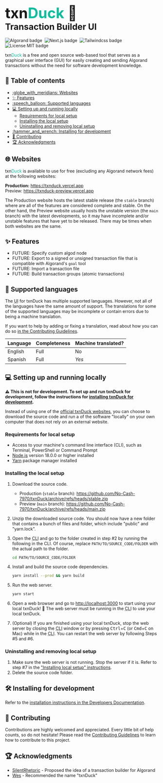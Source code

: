 <h1>
    <div style="font-size:1.7em">txn<span style="color:#0ebd9d">Duck</span> 🦆</div>
    Transaction Builder UI
</h1>

![Algorand badge](https://img.shields.io/badge/Algorand-006883?style=for-the-badge&logo=Algorand)&nbsp;
![Next.js badge](https://img.shields.io/badge/Next.js-black?style=for-the-badge&logo=next.js)&nbsp;
![Tailwindcss badge](https://img.shields.io/badge/Tailwindcss-0ea5e9?style=for-the-badge&logo=tailwindcss&logoColor=white)&nbsp;
![License MIT badge](https://img.shields.io/github/license/No-Cash-7970/txnDuck?style=for-the-badge&color=8e5548)

txn<span style="color:#0ebd9d">Duck</span> is a free and open source web-based
tool that serves as a graphical user interface (GUI) for easily creating and
sending Algorand transactions without the need for software development
knowledge.

<!-- omit in toc -->
## :compass: Table of contents

- [:globe\_with\_meridians: Websites](#globe_with_meridians-websites)
- [:sparkles: Features](#sparkles-features)
- [:speech\_balloon: Supported languages](#speech_balloon-supported-languages)
- [:computer: Setting up and running locally](#computer-setting-up-and-running-locally)
  - [Requirements for local setup](#requirements-for-local-setup)
  - [Installing the local setup](#installing-the-local-setup)
  - [Uninstalling and removing local setup](#uninstalling-and-removing-local-setup)
- [:hammer\_and\_wrench: Installing for development](#hammer_and_wrench-installing-for-development)
- [:handshake: Contributing](#handshake-contributing)
- [:trophy: Acknowledgments](#trophy-acknowledgments)

## :globe_with_meridians: Websites

txn<span style="color:#0ebd9d">Duck</span> is available to use for free
(excluding any Algorand network fees) at the following websites:

**Production:** <https://txnduck.vercel.app>  
Preview: <https://txnduck-preview.vercel.app>

The Production website hosts the latest stable release (the `stable` branch)
where are all of the features are considered complete and stable. On the other
hand, the Preview website usually hosts the unstable version (the `main` branch)
with the latest developments, so it may have incomplete and/or unstable features
that have yet to be released. There may be times when both websites are the
same.

## :sparkles: Features

- FUTURE: Specify custom algod node
- FUTURE: Export to a signed or unsigned transaction file that is compatible
  with Algorand's `goal` tool
- FUTURE: Import a transaction file
- FUTURE: Build transaction groups (atomic transactions)

## :speech_balloon: Supported languages

The <abbr title="user interface">UI</abbr> for txnDuck has multiple supported
languages. However, not all of the languages have the same amount of support.
The translations for some of the supported languages may be incomplete or
contain errors due to being a machine translation.

If you want to help by adding or fixing a translation, read about how you can do
so [in the Contributing Guidelines](.github/CONTRIBUTING.md#submitting-translations).

Language | Completeness | Machine translated?
---------|--------------|---------------------
English  | Full         | No
Spanish  | Full         | *Yes*

## :computer: Setting up and running locally

**:warning: This is not for development. To set up and run txnDuck for development,
follow the instructions for
[installing txnDuck for development](#hammer_and_wrench-installing-for-development).**

Instead of using one of the [official txnDuck websites](#globe_with_meridians-websites),
you can choose to download the source code and run a of the software "locally"
on your own computer that does not rely on an external website.

### Requirements for local setup

- Access to your machine's command line interface (CLI), such as Terminal,
  PowerShell or Command Prompt
- [Node.js](https://nodejs.org/en) version 18.0.0 or higher installed
- [Yarn](https://yarnpkg.com/getting-started/install) package manager installed

### Installing the local setup

1. Download the source code.
    - Production (`stable` branch):
      <https://github.com/No-Cash-7970/txnDuck/archive/refs/heads/stable.zip>
    - Preview (`main` branch):
      <https://github.com/No-Cash-7970/txnDuck/archive/refs/heads/main.zip>
2. Unzip the downloaded source code. You should now have a new folder that
   contains a bunch of files and folder, which include "public" and "yarn.lock".
3. Open the <abbr title="Command Line Interface">CLI</abbr> and go to the folder
   created in step #2 by running the following in the CLI. Of course, replace
   `PATH/TO/SOURCE_CODE/FOLDER` with the actual path to the folder.

    ```bash
    cd PATH/TO/SOURCE_CODE/FOLDER
    ```

4. Install and build the source code dependencies.

    ```bash
    yarn install --prod && yarn build
    ```

5. Run the web server.

    ```bash
    yarn start
    ```

6. Open a web browser and go to <http://localhost:3000> to start using your
   local txnDuck! :tada: The web server must be running in the
   <abbr title="Command Line Interface">CLI</abbr> to use your local txnDuck.
7. (Optional) If you are finished using your local txnDuck, stop the web server
   by closing the <abbr title="Command Line Interface">CLI</abbr> window or by
   pressing <kbd>Ctrl</kbd>+<kbd>C</kbd> (or <kbd>Cmd</kbd>+<kbd>C</kbd> on Mac)
   while in the <abbr title="Command Line Interface">CLI</abbr>. You can restart
   the web server by following Steps #5 and #6.

### Uninstalling and removing local setup

1. Make sure the web server is not running. Stop the server if it is. Refer to
   step #7 in the ["Installing local setup" instructions](#installing-the-local-setup).
2. Delete the source code folder.

## :hammer_and_wrench: Installing for development

Refer to the [installation instructions in the Developers
Documentation](docs/DEVELOPERS.md#installing-the-development-environment).

## :handshake: Contributing

Contributions are highly welcomed and appreciated. Every little bit of help
counts, so do not hesitate! Please read the [Contributing Guidelines](.github/CONTRIBUTING.md)
to learn how to contribute to this project.

## :trophy: Acknowledgments

- [SilentRhetoric](https://github.com/SilentRhetoric) - Proposed the idea of a
  transaction builder for Algorand
- [Wes](https://github.com/WesleyMiller1998) - Recommended the name "txnDuck"
